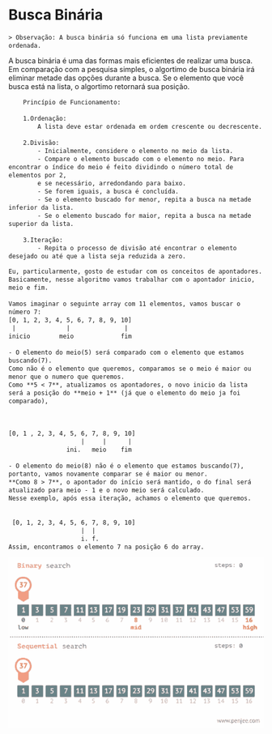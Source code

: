 # Busca Binária
    > Observação: A busca binária só funciona em uma lista previamente ordenada.
<p>
    A busca binária é uma das formas mais eficientes de realizar uma busca. 
    Em comparação com a pesquisa simples, o algortimo de busca binária irá eliminar metade das opções durante a busca. 
    Se o elemento que você busca está na lista, o algortimo retornará sua posição.
</p>

```
    Princípio de Funcionamento:

    1.Ordenação:
        A lista deve estar ordenada em ordem crescente ou decrescente.

    2.Divisão:
        - Inicialmente, considere o elemento no meio da lista.
        - Compare o elemento buscado com o elemento no meio. Para encontrar o índice do meio é feito dividindo o número total de elementos por 2,
        e se necessário, arredondando para baixo.
        - Se forem iguais, a busca é concluída.
        - Se o elemento buscado for menor, repita a busca na metade inferior da lista.
        - Se o elemento buscado for maior, repita a busca na metade superior da lista.

    3.Iteração:
        - Repita o processo de divisão até encontrar o elemento desejado ou até que a lista seja reduzida a zero.
```
   

    Eu, particularmente, gosto de estudar com os conceitos de apontadores. 
    Basicamente, nesse algoritmo vamos trabalhar com o apontador inicio, meio e fim.

    Vamos imaginar o seguinte array com 11 elementos, vamos buscar o número 7: 
    [0, 1, 2, 3, 4, 5, 6, 7, 8, 9, 10]   
     |              |               |
    inicio        meio             fim  

    - O elemento do meio(5) será comparado com o elemento que estamos buscando(7).   
    Como não é o elemento que queremos, comparamos se o meio é maior ou menor que o numero que queremos.   
    Como **5 < 7**, atualizamos os apontadores, o novo inicio da lista será a posição do **meio + 1** (já que o elemento do meio ja foi comparado),   


    
    [0, 1 , 2, 3, 4, 5, 6, 7, 8, 9, 10]     
                        |     |      |     
                    ini.   meio    fim    

    - O elemento do meio(8) não é o elemento que estamos buscando(7), portanto, vamos novamente comparar se é maior ou menor. 
    **Como 8 > 7**, o apontador do início será mantido, o do final será atualizado para meio - 1 e o novo meio será calculado. 
    Nesse exemplo, após essa iteração, achamos o elemento que queremos.  


     [0, 1, 2, 3, 4, 5, 6, 7, 8, 9, 10]    
                        |  |    
                        i. f.    
    Assim, encontramos o elemento 7 na posição 6 do array.  



<p align="center">
  <img src="binary-search-sequence-search.gif" alt="Busca Binária">
</p>


